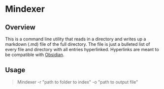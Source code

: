 # Mindexer

## Overview

This is a command line utility that reads in a directory and writes up a markdown (.md) file of the full directory.
The file is just a bulleted list of every file and directory with all entries hyperlinked. Hyperlinks are meant to be 
compatible with [Obsidian](https://obsidian.md/).

## Usage

> Mindexer -r "path to folder to index" -o "path to output file"